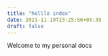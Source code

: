 ```yaml
---
title: "helllo index"
date: 2021-11-19T23:25:56+05:30
draft: false
---
```


Welcome to my personal docs
